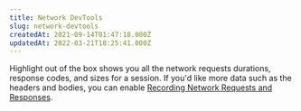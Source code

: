 ```yaml
---
title: Network DevTools
slug: network-devtools
createdAt: 2021-09-14T01:47:18.000Z
updatedAt: 2022-03-21T18:25:41.000Z
---
```


Highlight out of the box shows you all the network requests durations, response codes, and sizes for a session. If you'd like more data such as the headers and bodies, you can enable [Recording Network Requests and Responses](/session-replay/recording-network-requests-and-responses).
